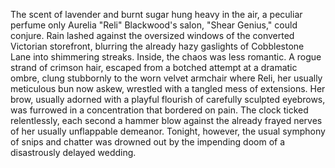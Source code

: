 The scent of lavender and burnt sugar hung heavy in the air, a peculiar perfume only Aurelia "Reli" Blackwood's salon, "Shear Genius," could conjure.  Rain lashed against the oversized windows of the converted Victorian storefront, blurring the already hazy gaslights of Cobblestone Lane into shimmering streaks.  Inside, the chaos was less romantic.  A rogue strand of crimson hair, escaped from a botched attempt at a dramatic ombre, clung stubbornly to the worn velvet armchair where Reli, her usually meticulous bun now askew, wrestled with a tangled mess of extensions.  Her brow, usually adorned with a playful flourish of carefully sculpted eyebrows, was furrowed in a concentration that bordered on pain.  The clock ticked relentlessly, each second a hammer blow against the already frayed nerves of her usually unflappable demeanor.  Tonight, however, the usual symphony of snips and chatter was drowned out by the impending doom of a disastrously delayed wedding.
